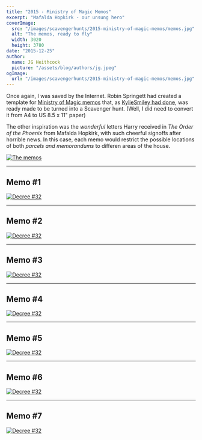 ```yaml
---
title: "2015 - Ministry of Magic Memos"
excerpt: "Mafalda Hopkirk - our unsung hero"
coverImage:
  src: "/images/scavengerhunts/2015-ministry-of-magic-memos/memos.jpg"
  alt: "The memos, ready to fly"
  width: 3020
  height: 3780
date: "2015-12-25"
author:
  name: JG Heithcock
  picture: "/assets/blog/authors/jg.jpeg"
ogImage:
  url: "/images/scavengerhunts/2015-ministry-of-magic-memos/memos.jpg"
---
```


Once again, I was saved by the Internet. Robin Springett had created a template for [Ministry of Magic memos](https://10digitdesign.blogspot.com/2014/07/how-to-make-ministry-of-magic-memo.html) that, as [KylieSmiley had done](./2014-educational-decrees), was ready made to be turned into a Scavenger hunt. (Well, I did need to convert it from A4 to US 8.5 x 11" paper)

The other inspiration was the _wonderful_ letters Harry received in _The Order of the Phoenix_ from Mafalda Hopkirk, with such cheerful signoffs after horrible news. In this case, each memo would restrict the possible locations of both _parcels and memorandums_ to differen areas of the house.

<a href="/images/scavengerhunts/2015-ministry-of-magic-memos/memos.jpg">
<img src="/images/scavengerhunts/2015-ministry-of-magic-memos/memos.jpg" class="mapBorder" alt="The memos">
</a>

<hr/>

## Memo #1

<a href="/images/scavengerhunts/2015-ministry-of-magic-memos/memo-1.jpg">
<img src="/images/scavengerhunts/2015-ministry-of-magic-memos/memo-1.jpg" alt="Decree #32" class="mapBorder" />
</a>

<hr/>

## Memo #2

<a href="/images/scavengerhunts/2015-ministry-of-magic-memos/memo-2.jpg">
<img src="/images/scavengerhunts/2015-ministry-of-magic-memos/memo-2.jpg" alt="Decree #32" class="mapBorder" />
</a>

<hr/>

## Memo #3

<a href="/images/scavengerhunts/2015-ministry-of-magic-memos/memo-3.jpg">
<img src="/images/scavengerhunts/2015-ministry-of-magic-memos/memo-3.jpg" alt="Decree #32" class="mapBorder" />
</a>

<hr/>

## Memo #4

<a href="/images/scavengerhunts/2015-ministry-of-magic-memos/memo-4.jpg">
<img src="/images/scavengerhunts/2015-ministry-of-magic-memos/memo-4.jpg" alt="Decree #32" class="mapBorder" />
</a>

<hr/>

## Memo #5

<a href="/images/scavengerhunts/2015-ministry-of-magic-memos/memo-5.jpg">
<img src="/images/scavengerhunts/2015-ministry-of-magic-memos/memo-5.jpg" alt="Decree #32" class="mapBorder" />
</a>

<hr/>

## Memo #6

<a href="/images/scavengerhunts/2015-ministry-of-magic-memos/memo-6.jpg">
<img src="/images/scavengerhunts/2015-ministry-of-magic-memos/memo-6.jpg" alt="Decree #32" class="mapBorder" />
</a>

<hr/>

## Memo #7

<a href="/images/scavengerhunts/2015-ministry-of-magic-memos/memo-7.jpg">
<img src="/images/scavengerhunts/2015-ministry-of-magic-memos/memo-7.jpg" alt="Decree #32" class="mapBorder" />
</a>
